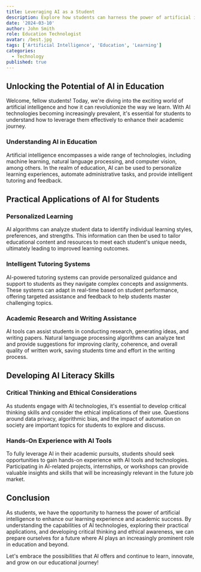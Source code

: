 ```yaml
---
title: Leveraging AI as a Student
description: Explore how students can harness the power of artificial intelligence to enhance their learning experience and academic success.
date: '2024-03-10'
author: John Smith
role: Education Technologist
avatar: /best.jpg
tags: ['Artificial Intelligence', 'Education', 'Learning']
categories:
  - Technology
published: true
---
```


## Unlocking the Potential of AI in Education

Welcome, fellow students! Today, we're diving into the exciting world of artificial intelligence and how it can revolutionize the way we learn. With AI technologies becoming increasingly prevalent, it's essential for students to understand how to leverage them effectively to enhance their academic journey.

### Understanding AI in Education

Artificial intelligence encompasses a wide range of technologies, including machine learning, natural language processing, and computer vision, among others. In the realm of education, AI can be used to personalize learning experiences, automate administrative tasks, and provide intelligent tutoring and feedback.

## Practical Applications of AI for Students

### Personalized Learning

AI algorithms can analyze student data to identify individual learning styles, preferences, and strengths. This information can then be used to tailor educational content and resources to meet each student's unique needs, ultimately leading to improved learning outcomes.

### Intelligent Tutoring Systems

AI-powered tutoring systems can provide personalized guidance and support to students as they navigate complex concepts and assignments. These systems can adapt in real-time based on student performance, offering targeted assistance and feedback to help students master challenging topics.

### Academic Research and Writing Assistance

AI tools can assist students in conducting research, generating ideas, and writing papers. Natural language processing algorithms can analyze text and provide suggestions for improving clarity, coherence, and overall quality of written work, saving students time and effort in the writing process.

## Developing AI Literacy Skills

### Critical Thinking and Ethical Considerations

As students engage with AI technologies, it's essential to develop critical thinking skills and consider the ethical implications of their use. Questions around data privacy, algorithmic bias, and the impact of automation on society are important topics for students to explore and discuss.

### Hands-On Experience with AI Tools

To fully leverage AI in their academic pursuits, students should seek opportunities to gain hands-on experience with AI tools and technologies. Participating in AI-related projects, internships, or workshops can provide valuable insights and skills that will be increasingly relevant in the future job market.

## Conclusion

As students, we have the opportunity to harness the power of artificial intelligence to enhance our learning experience and academic success. By understanding the capabilities of AI technologies, exploring their practical applications, and developing critical thinking and ethical awareness, we can prepare ourselves for a future where AI plays an increasingly prominent role in education and beyond.

Let's embrace the possibilities that AI offers and continue to learn, innovate, and grow on our educational journey!
